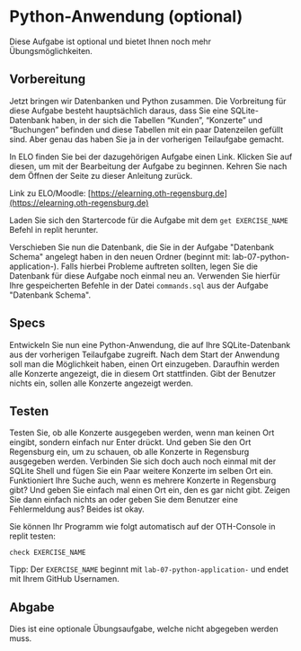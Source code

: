 # Python-Anwendung (optional)

Diese Aufgabe ist optional und bietet Ihnen noch mehr Übungsmöglichkeiten.

## Vorbereitung

Jetzt bringen wir Datenbanken und Python zusammen. Die Vorbreitung für diese Aufgabe besteht hauptsächlich daraus, dass Sie eine SQLite-Datenbank haben, in der sich die Tabellen “Kunden”, “Konzerte” und “Buchungen” befinden und diese Tabellen mit ein paar Datenzeilen gefüllt sind. Aber genau das haben Sie ja in der vorherigen Teilaufgabe gemacht. 

In ELO finden Sie bei der dazugehörigen Aufgabe einen Link. Klicken Sie auf diesen, um mit der Bearbeitung der Aufgabe zu beginnen. Kehren Sie nach dem Öffnen der Seite zu dieser Anleitung zurück.

Link zu ELO/Moodle: [https://elearning.oth-regensburg.de](https://elearning.oth-regensburg.de)

Laden Sie sich den Startercode für die Aufgabe mit dem ```get EXERCISE_NAME``` Befehl in replit herunter.

Verschieben Sie nun die Datenbank, die Sie in der Aufgabe "Datenbank Schema" angelegt haben in den neuen Ordner (beginnt mit: lab-07-python-application-). Falls hierbei Probleme auftreten sollten, legen Sie die Datenbank für diese Aufgabe noch einmal neu an. Verwenden Sie hierfür Ihre gespeicherten Befehle in der Datei ```commands.sql``` aus der Aufgabe "Datenbank Schema".


## Specs

Entwickeln Sie nun eine Python-Anwendung, die auf Ihre SQLite-Datenbank aus der vorherigen Teilaufgabe zugreift. Nach dem Start der Anwendung soll man die Möglichkeit haben, einen Ort einzugeben. Daraufhin werden alle Konzerte angezeigt, die in diesem Ort stattfinden. Gibt der Benutzer nichts ein, sollen alle Konzerte angezeigt werden.


## Testen

Testen Sie, ob alle Konzerte ausgegeben werden, wenn man keinen Ort eingibt, sondern einfach nur Enter drückt. Und geben Sie den Ort Regensburg ein, um zu schauen, ob alle Konzerte in Regensburg ausgegeben werden. Verbinden Sie sich doch auch noch einmal mit der SQLite Shell und fügen Sie ein Paar weitere Konzerte im selben Ort ein. Funktioniert Ihre Suche auch, wenn es mehrere Konzerte in Regensburg gibt? Und geben Sie einfach mal einen Ort ein, den es gar nicht gibt. Zeigen Sie dann einfach nichts an oder geben Sie dem Benutzer eine Fehlermeldung aus? Beides ist okay.

Sie können Ihr Programm wie folgt automatisch auf der OTH-Console in replit testen:

    check EXERCISE_NAME

Tipp: Der `EXERCISE_NAME` beginnt mit `lab-07-python-application-` und endet mit Ihrem GitHub Usernamen.

## Abgabe

Dies ist eine optionale Übungsaufgabe, welche nicht abgegeben werden muss.